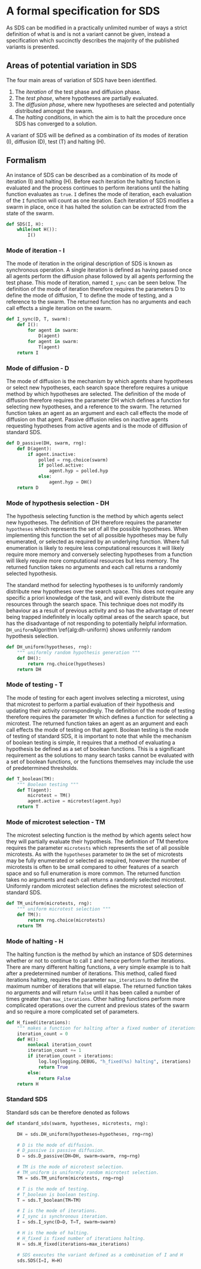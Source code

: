 # A formal specification for SDS

As SDS can be modified in a practically unlimited number of ways a strict definition of what is and is not a variant cannot be given, instead a specification which succinctly describes the majority of the published variants is presented.

## Areas of potential variation in SDS

The four main areas of variation of SDS have been identified.

1. The *iteration* of the test phase and diffusion phase.
1. The *test phase*, where hypotheses are partially evaluated.
1. The *diffusion phase*, where new hypotheses are selected and potentially distributed amongst the swarm.
1. The *halting* conditions, in which the aim is to halt the procedure once SDS has converged to a solution.

A variant of SDS will be defined as a combination of its modes of iteration (I), diffusion (D), test (T) and halting (H).

## Formalism

An instance of SDS can be described as a combination of its mode of iteration (I) and halting (H). Before each iteration the halting function is evaluated and the process continues to perform iterations until the halting function evaluates as `true`.
`I` defines the mode of iteration, each evaluation of the `I` function will count as one iteration.
Each iteration of SDS modifies a swarm in place, once it has halted the solution can be extracted from the state of the swarm.

```python
def SDS(I, H):
    while(not H()):
        I()
```

### Mode of iteration - I

The mode of iteration in the original description of SDS is known as synchronous operation.
A single iteration is defined as having passed once all agents perform the diffusion phase followed by all agents performing the test phase.
This mode of iteration, named `I_sync` can be seen below.
The definition of the mode of iteration therefore requires the parameters D to define the mode of diffusion, T to define the mode of testing, and a reference to the swarm.
The returned function has no arguments and each call effects a single iteration on the swarm.

```python
def I_sync(D, T, swarm):
    def I():
        for agent in swarm:
            D(agent)
        for agent in swarm:
            T(agent)
    return I
```

### Mode of diffusion - D

The mode of diffusion is the mechanism by which agents share hypotheses or select new hypotheses, each search space therefore requires a unique method by which hypotheses are selected.
The definition of the mode of diffusion therefore requires the parameter DH which defines a function for selecting new hypotheses, and a reference to the swarm.
The returned function takes an agent as an argument and each call effects the mode of diffusion on that agent.
Passive diffusion relies on inactive agents requesting hypotheses from active agents and is the mode of diffusion of standard SDS.

```python
def D_passive(DH, swarm, rng):
    def D(agent):
        if agent.inactive:
            polled = rng.choice(swarm)
            if polled.active:
                agent.hyp = polled.hyp
            else:
                agent.hyp = DH()
    return D
```

### Mode of hypothesis selection - DH

The hypothesis selecting function is the method by which agents select new hypotheses.
The definition of DH therefore requires the parameter `hypotheses` which represents the set of all the possible hypotheses.
When implementing this function the set of all possible hypotheses may be fully enumerated, or selected as required by an underlying function.
Where full enumeration is likely to require less computational resources it will likely require more memory and conversely selecting hypotheses from a function will likely require more computational resources but less memory.
The returned function takes no arguments and each call returns a randomly selected hypothesis.

The standard method for selecting hypotheses is to uniformly randomly distribute new hypotheses over the search space.
This does not require any specific a priori knowledge of the task, and will evenly distribute the resources through the search space.
This technique does not modify its behaviour as a result of previous activity and so has the advantage of never being trapped indefinitely in locally optimal areas of the search space, but has the disadvantage of not responding to potentially helpful information.
`DH_uniform`Algorithm \ref{alg:dh-uniform} shows uniformly random hypothesis selection.

```python
def DH_uniform(hypotheses, rng):
    """ uniformly random hypothesis generation """
    def DH():
        return rng.choice(hypotheses)
    return DH
```

### Mode of testing - T
The mode of testing for each agent involves selecting a microtest, using that microtest to perform a partial evaluation of their hypothesis and updating their activity correspondingly.
The definition of the mode of testing therefore requires the parameter `TM` which defines a function for selecting a microtest.
The returned function takes an agent as an argument and each call effects the mode of testing on that agent.
Boolean testing is the mode of testing of standard SDS, it is important to note that while the mechanism of boolean testing is simple, it requires that a method of evaluating a hypothesis be defined as a set of boolean functions.
This is a significant requirement as the solutions to many search tasks cannot be evaluated with a set of boolean functions, or the functions themselves may include the use of predetermined thresholds.

```python
def T_boolean(TM):
    """ Boolean testing """
    def T(agent):
        microtest = TM()
        agent.active = microtest(agent.hyp)
    return T
```

### Mode of microtest selection - TM
The microtest selecting function is the method by which agents select how they will partially evaluate their hypothesis.
The definition of TM therefore requires the parameter `microtests` which represents the set of all possible microtests.
As with the `hypotheses` parameter to `DH` the set of microtests may be fully enumerated or selected as required, however the number of microtests is often to be small compared to other features of a search space and so full enumeration is more common.
The returned function takes no arguments and each call returns a randomly selected microtest.
Uniformly random microtest selection defines the microtest selection of standard SDS.


```python
def TM_uniform(microtests, rng):
    """ uniform microtest selection """
    def TM():
        return rng.choice(microtests)
    return TM
```

### Mode of halting - H
The halting function is the method by which an instance of SDS determines whether or not to continue to call `I` and hence perform further iterations.
There are many different halting functions, a very simple example is to halt after a predetermined number of iterations.
This method, called fixed iterations halting, requires the parameter `max_iterations` to define the maximum number of iterations that will elapse.
The returned function takes no arguments and will return `false` until it has been called a number of times greater than `max_iterations`.
Other halting functions perform more complicated operations over the current and previous states of the swarm and so require a more complicated set of parameters.

```python
def H_fixed(iterations):
    """ makes a function for halting after a fixed number of iterations """
    iteration_count = 0
    def H():
        nonlocal iteration_count
        iteration_count += 1
        if iteration_count > iterations:
            log.log(logging.DEBUG, "h_fixed(%s) halting", iterations)
            return True
        else:
            return False
    return H
```

### Standard SDS

Standard sds can be therefore denoted as follows

```python
def standard_sds(swarm, hypotheses, microtests, rng):

    DH = sds.DH_uniform(hypotheses=hypotheses, rng=rng)

    # D is the mode of diffusion.
    # D_passive is passive diffusion.
    D = sds.D_passive(DH=DH, swarm=swarm, rng=rng)

    # TM is the mode of microtest selection.
    # TM_uniform is uniformly random microtest selection.
    TM = sds.TM_uniform(microtests, rng=rng)

    # T is the mode of testing.
    # T_boolean is boolean testing.
    T = sds.T_boolean(TM=TM)

    # I is the mode of iterations.
    # I_sync is synchronous iteration.
    I = sds.I_sync(D=D, T=T, swarm=swarm)

    # H is the mode of halting.
    # H_fixed is fixed number of iterations halting.
    H = sds.H_fixed(iterations=max_iterations)

    # SDS executes the variant defined as a combination of I and H
    sds.SDS(I=I, H=H)
```
